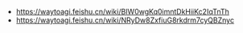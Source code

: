 - https://waytoagi.feishu.cn/wiki/BIW0wgKq0imntDkHiiKc2IqTnTh
- https://waytoagi.feishu.cn/wiki/NRyDw8ZxfiuG8rkdrm7cyQBZnyc
